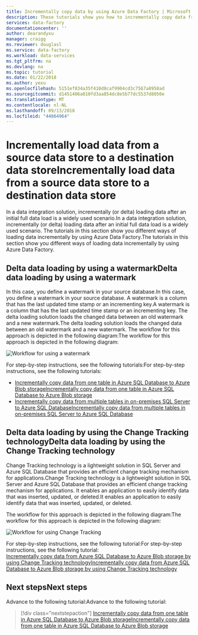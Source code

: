 ```yaml
---
title: Incrementally copy data by using Azure Data Factory | Microsoft Docs
description: These tutorials show you how to incrementally copy data from a source data store to a destination data store. The first one copies data from one table.
services: data-factory
documentationcenter: ''
author: dearandyxu
manager: craigg
ms.reviewer: douglasl
ms.service: data-factory
ms.workload: data-services
ms.tgt_pltfrm: na
ms.devlang: na
ms.topic: tutorial
ms.date: 01/22/2018
ms.author: yexu
ms.openlocfilehash: 5151ef834a35f410d8caf9904cd3c7567a8958ad
ms.sourcegitcommit: d1451406a010fd3aa854dc8e5b77dc5537d8050e
ms.translationtype: MT
ms.contentlocale: nl-NL
ms.lasthandoff: 09/13/2018
ms.locfileid: "44864964"
---
```

# <a name="incrementally-load-data-from-a-source-data-store-to-a-destination-data-store"></a><span data-ttu-id="85cd5-104">Incrementally load data from a source data store to a destination data store</span><span class="sxs-lookup"><span data-stu-id="85cd5-104">Incrementally load data from a source data store to a destination data store</span></span>

<span data-ttu-id="85cd5-105">In a data integration solution, incrementally (or delta) loading data after an initial full data load is a widely used scenario.</span><span class="sxs-lookup"><span data-stu-id="85cd5-105">In a data integration solution, incrementally (or delta) loading data after an initial full data load is a widely used scenario.</span></span> <span data-ttu-id="85cd5-106">The tutorials in this section show you different ways of loading data incrementally by using Azure Data Factory.</span><span class="sxs-lookup"><span data-stu-id="85cd5-106">The tutorials in this section show you different ways of loading data incrementally by using Azure Data Factory.</span></span>

## <a name="delta-data-loading-by-using-a-watermark"></a><span data-ttu-id="85cd5-107">Delta data loading by using a watermark</span><span class="sxs-lookup"><span data-stu-id="85cd5-107">Delta data loading by using a watermark</span></span>
<span data-ttu-id="85cd5-108">In this case, you define a watermark in your source database.</span><span class="sxs-lookup"><span data-stu-id="85cd5-108">In this case, you define a watermark in your source database.</span></span> <span data-ttu-id="85cd5-109">A watermark is a column that has the last updated time stamp or an incrementing key.</span><span class="sxs-lookup"><span data-stu-id="85cd5-109">A watermark is a column that has the last updated time stamp or an incrementing key.</span></span> <span data-ttu-id="85cd5-110">The delta loading solution loads the changed data between an old watermark and a new watermark.</span><span class="sxs-lookup"><span data-stu-id="85cd5-110">The delta loading solution loads the changed data between an old watermark and a new watermark.</span></span> <span data-ttu-id="85cd5-111">The workflow for this approach is depicted in the following diagram:</span><span class="sxs-lookup"><span data-stu-id="85cd5-111">The workflow for this approach is depicted in the following diagram:</span></span> 

![Workflow for using a watermark](media/tutorial-incremental-copy-overview/workflow-using-watermark.png)

<span data-ttu-id="85cd5-113">For step-by-step instructions, see the following tutorials:</span><span class="sxs-lookup"><span data-stu-id="85cd5-113">For step-by-step instructions, see the following tutorials:</span></span> 

- [<span data-ttu-id="85cd5-114">Incrementally copy data from one table in Azure SQL Database to Azure Blob storage</span><span class="sxs-lookup"><span data-stu-id="85cd5-114">Incrementally copy data from one table in Azure SQL Database to Azure Blob storage</span></span>](tutorial-incremental-copy-powershell.md)
- [<span data-ttu-id="85cd5-115">Incrementally copy data from multiple tables in on-premises SQL Server to Azure SQL Database</span><span class="sxs-lookup"><span data-stu-id="85cd5-115">Incrementally copy data from multiple tables in on-premises SQL Server to Azure SQL Database</span></span>](tutorial-incremental-copy-multiple-tables-powershell.md)

## <a name="delta-data-loading-by-using-the-change-tracking-technology"></a><span data-ttu-id="85cd5-116">Delta data loading by using the Change Tracking technology</span><span class="sxs-lookup"><span data-stu-id="85cd5-116">Delta data loading by using the Change Tracking technology</span></span>
<span data-ttu-id="85cd5-117">Change Tracking technology is a lightweight solution in SQL Server and Azure SQL Database that provides an efficient change tracking mechanism for applications.</span><span class="sxs-lookup"><span data-stu-id="85cd5-117">Change Tracking technology is a lightweight solution in SQL Server and Azure SQL Database that provides an efficient change tracking mechanism for applications.</span></span> <span data-ttu-id="85cd5-118">It enables an application to easily identify data that was inserted, updated, or deleted.</span><span class="sxs-lookup"><span data-stu-id="85cd5-118">It enables an application to easily identify data that was inserted, updated, or deleted.</span></span> 

<span data-ttu-id="85cd5-119">The workflow for this approach is depicted in the following diagram:</span><span class="sxs-lookup"><span data-stu-id="85cd5-119">The workflow for this approach is depicted in the following diagram:</span></span>

![Workflow for using Change Tracking](media/tutorial-incremental-copy-overview/workflow-using-change-tracking.png)

<span data-ttu-id="85cd5-121">For step-by-step instructions, see the following tutorial:</span><span class="sxs-lookup"><span data-stu-id="85cd5-121">For step-by-step instructions, see the following tutorial:</span></span> <br/>
[<span data-ttu-id="85cd5-122">Incrementally copy data from Azure SQL Database to Azure Blob storage by using Change Tracking technology</span><span class="sxs-lookup"><span data-stu-id="85cd5-122">Incrementally copy data from Azure SQL Database to Azure Blob storage by using Change Tracking technology</span></span>](tutorial-incremental-copy-change-tracking-feature-powershell.md)

## <a name="next-steps"></a><span data-ttu-id="85cd5-123">Next steps</span><span class="sxs-lookup"><span data-stu-id="85cd5-123">Next steps</span></span>
<span data-ttu-id="85cd5-124">Advance to the following tutorial:</span><span class="sxs-lookup"><span data-stu-id="85cd5-124">Advance to the following tutorial:</span></span> 

> [!div class="nextstepaction"]
>[<span data-ttu-id="85cd5-125">Incrementally copy data from one table in Azure SQL Database to Azure Blob storage</span><span class="sxs-lookup"><span data-stu-id="85cd5-125">Incrementally copy data from one table in Azure SQL Database to Azure Blob storage</span></span>](tutorial-incremental-copy-powershell.md)
